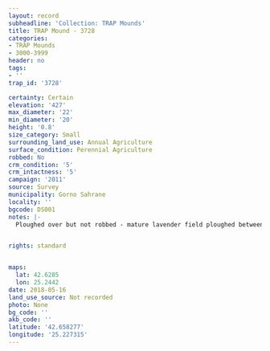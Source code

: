 ```yaml
---
layout: record
subheadline: 'Collection: TRAP Mounds'
title: TRAP Mound - 3728
categories:
- TRAP Mounds
- 3000-3999
header: no
tags:
- ''
trap_id: '3728'

certainty: Certain
elevation: '427'
max_diameter: '22'
min_diameter: '20'
height: '0.8'
size_category: Small
surrounding_land_use: Annual Agriculture
surface_condition: Perennial Agriculture
robbed: No
crm_condition: '5'
crm_intactness: '5'
campaign: '2011'
source: Survey
municipality: Gorno Sahrane
locality: ''
bgcode: DS001
notes: |-
  Ploughed over but not robbed - mature lavender field ploughed between rows of plants.


rights: standard


maps:
  lat: 42.6285
  lon: 25.2442
date: 2018-05-16
land_use_source: Not recorded
photo: None
bg_code: ''
akb_code: ''
latitude: '42.658277'
longitude: '25.227315'
---
```

